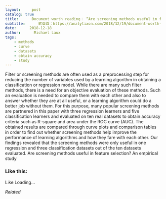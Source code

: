 ```yaml
---
layout:     post
catalog: true
title:      Document worth reading： “Are screening methods useful in feature selection? An empirical study”
subtitle:      转载自：https://analytixon.com/2018/12/19/document-worth-reading-are-screening-methods-useful-in-feature-selection-an-empirical-study/
date:      2018-12-18
author:      Michael Laux
tags:
    - methods
    - curve
    - datasets
    - obtain accuracy
    - study
---
```


Filter or screening methods are often used as a preprocessing step for reducing the number of variables used by a learning algorithm in obtaining a classification or regression model. While there are many such filter methods, there is a need for an objective evaluation of these methods. Such an evaluation is needed to compare them with each other and also to answer whether they are at all useful, or a learning algorithm could do a better job without them. For this purpose, many popular screening methods are partnered in this paper with three regression learners and five classification learners and evaluated on ten real datasets to obtain accuracy criteria such as R-square and area under the ROC curve (AUC). The obtained results are compared through curve plots and comparison tables in order to find out whether screening methods help improve the performance of learning algorithms and how they fare with each other. Our findings revealed that the screening methods were only useful in one regression and three classification datasets out of the ten datasets evaluated. Are screening methods useful in feature selection? An empirical study





### Like this:

Like Loading...


*Related*

